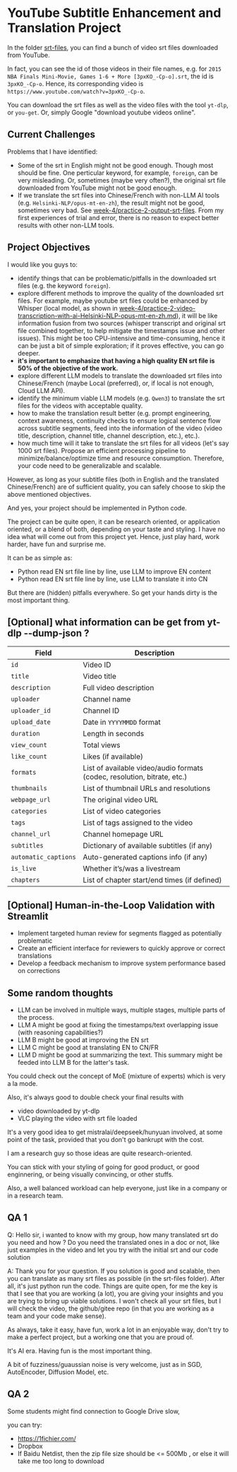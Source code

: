 # YouTube Subtitle Enhancement and Translation Project

In the folder [srt-files](./srt-files), you can find a bunch of video srt files downloaded from YouTube.

In fact, you can see the id of those videos in their file names, e.g. for `2015 NBA Finals Mini-Movie, Games 1-6 + More [3pxKO_-Cp-o].srt`, the id is `3pxKO_-Cp-o`. Hence, its corresponding video is `https://www.youtube.com/watch?v=3pxKO_-Cp-o`.

You can download the srt files as well as the video files with the tool `yt-dlp`, or `you-get`. Or, simply Google "download youtube videos online".

## Current Challenges

Problems that I have identified:
- Some of the srt in English might not be good enough. Though most should be fine. One perticular keyword, for example, `foreign`, can be very misleading. Or, sometimes (maybe very often?), the original srt file downloaded from YouTube might not be good enough.
- If we translate the srt files into Chinese/French with non-LLM AI tools (e.g. `Helsinki-NLP/opus-mt-en-zh`), the result might not be good, sometimes very bad. See [week-4/practice-2-output-srt-files](../week-4/practice-2-output-srt-files/). From my first experiences of trial and error, there is no reason to expect better results with other non-LLM tools.

## Project Objectives

I would like you guys to:
- identify things that can be problematic/pitfalls in the downloaded srt files (e.g. the keyword `foreign`).
- explore different methods to improve the quality of the downloaded srt files. For example, maybe youtube srt files could be enhanced by Whisper (local model, as shown in [week-4/practice-2-video-transcription-with-ai-Helsinki-NLP-opus-mt-en-zh.md](../week-4/practice-2-video-transcription-with-ai-Helsinki-NLP-opus-mt-en-zh.md)), it will be like information fusion from two sources (whisper transcript and original srt file combined together, to help mitigate the timestamps issue and other issues). This might be too CPU-intensive and time-consuming, hence it can be just a bit of simple exploration; if it proves effective, you can go deeper.
- **it's important to emphasize that having a high quality EN srt file is 50% of the objective of the work.**
- explore different LLM models to translate the downloaded srt files into Chinese/French (maybe Local (preferred), or, if local is not enough, Cloud LLM API). 
- identify the minimum viable LLM models (e.g. `Qwen3`) to translate the srt files for the videos with acceptable quality.
- how to make the translation result better (e.g. prompt engineering, context awareness, continuity checks to ensure logical sentence flow across subtitle segments, feed into the information of the video (video title, description, channel title, channel description, etc.), etc.).
- how much time will it take to translate the srt files for all videos (let's say 1000 srt files). Propose an efficient processing pipeline to minimize/balance/optimize time and resource consumption. Therefore, your code need to be generalizable and scalable.

However, as long as your subtitle files (both in English and the translated Chinese/French) are of sufficient quality, you can safely choose to skip the above mentioned objectives.

And yes, your project should be implemented in Python code.

The project can be quite open, it can be research oriented, or application oriented, or a blend of both, depending on your taste and styling. I have no idea what will come out from this project yet. Hence, just play hard, work harder, have fun and surprise me.


It can be as simple as:
- Python read EN srt file line by line, use LLM to improve EN content
- Python read EN srt file line by line, use LLM to translate it into CN

But there are (hidden) pitfalls everywhere. So get your hands dirty is the most important thing.


## [Optional] what information can be get from yt-dlp --dump-json ?

| Field                | Description                                                              |
| -------------------- | ------------------------------------------------------------------------ |
| `id`                 | Video ID                                                                 |
| `title`              | Video title                                                              |
| `description`        | Full video description                                                   |
| `uploader`           | Channel name                                                             |
| `uploader_id`        | Channel ID                                                               |
| `upload_date`        | Date in `YYYYMMDD` format                                                |
| `duration`           | Length in seconds                                                        |
| `view_count`         | Total views                                                              |
| `like_count`         | Likes (if available)                                                     |
| `formats`            | List of available video/audio formats (codec, resolution, bitrate, etc.) |
| `thumbnails`         | List of thumbnail URLs and resolutions                                   |
| `webpage_url`        | The original video URL                                                   |
| `categories`         | List of video categories                                                 |
| `tags`               | List of tags assigned to the video                                       |
| `channel_url`        | Channel homepage URL                                                     |
| `subtitles`          | Dictionary of available subtitles (if any)                               |
| `automatic_captions` | Auto-generated captions info (if any)                                    |
| `is_live`            | Whether it’s/was a livestream                                            |
| `chapters`           | List of chapter start/end times (if defined)                             |


## [Optional] Human-in-the-Loop Validation with Streamlit
   - Implement targeted human review for segments flagged as potentially problematic
   - Create an efficient interface for reviewers to quickly approve or correct translations
   - Develop a feedback mechanism to improve system performance based on corrections


## Some random thoughts

- LLM can be involved in multiple ways, multiple stages, multiple parts of the process.
- LLM A might be good at fixing the timestamps/text overlapping issue (with reasoning capabilities?)
- LLM B might be good at improving the EN srt
- LLM C might be good at translating EN to CN/FR
- LLM D might be good at summarizing the text. This summary might be feeded into LLM B for the latter's task.

You could check out the concept of MoE (mixture of experts) which is very a la mode.

Also, it's always good to double check your final results with

- video downloaded by yt-dlp
- VLC playing the video with srt file loaded

It's a very good idea to get mistralai/deepseek/hunyuan involved, at some point of the task, provided that you don't go bankrupt with the cost.


I am a research guy so those ideas are quite research-oriented.

You can stick with your styling of going for good product, or good enginnering,  or being visually convincing, or other stuffs.

Also, a well balanced workload can help everyone, just like in a company or in a research team.

## QA 1

Q: Hello sir, i wanted to know with my group, how many translated srt do you need and how ? Do you need the translated ones in a doc or not, like just examples in the video and let you try with the initial srt and our code solution 

A: Thank you for your question. If you solution is good and scalable, then you can translate as many srt files as possible (in the srt-files folder). After all, it's just python run the code. Things are quite open, for me the key is that I see that you are working (a lot), you are giving your insights and you are trying to bring up viable solutions. I won't check all your srt files, but I will check the video, the github/gitee repo (in that you are working as a team and your code make sense).

As always, take it easy, have fun, work a lot in an enjoyable way, don't try to make a perfect project, but a working one that you are proud of. 

It's AI era. Having fun is the most important thing.

A bit of fuzziness/guaussian noise is very welcome, just as in SGD, AutoEncoder, Diffusion Model, etc.

## QA 2

Some students might find connection to Google Drive slow,

you can try:

- https://1fichier.com/
- Dropbox
- If Baidu Netdist, then the zip file size should be <= 500Mb , or else it will take me too long to download